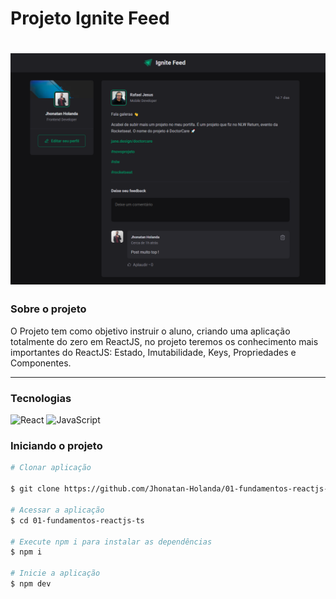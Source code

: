 # Projeto Ignite Feed

<h1 align="center">
    <img src="src/assets/cover-readme.png">
</h1>

### Sobre o projeto

O Projeto tem como objetivo instruir o aluno, criando uma aplicação totalmente do zero em ReactJS, no projeto teremos os conhecimento mais importantes do ReactJS: Estado, Imutabilidade, Keys, Propriedades e Componentes.

---

### Tecnologias
<p>
<img alt="React" src="https://img.shields.io/badge/react%20-%2320232a.svg?&style=for-the-badge&logo=react&logoColor=%2361DAFB"/>
<img alt="JavaScript" src="https://img.shields.io/badge/javascript%20-%23323330.svg?&style=for-the-badge&logo=javascript&logoColor=%23F7DF1E"/>
</p>

### Iniciando o projeto

```bash
# Clonar aplicação

$ git clone https://github.com/Jhonatan-Holanda/01-fundamentos-reactjs-ts

# Acessar a aplicação
$ cd 01-fundamentos-reactjs-ts

# Execute npm i para instalar as dependências
$ npm i

# Inicie a aplicação
$ npm dev

```
